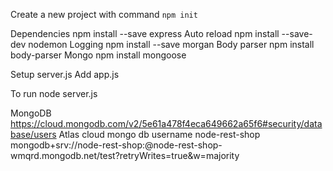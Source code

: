 Create a new project with command
`npm init`

Dependencies
npm install --save express
Auto reload
npm install --save-dev nodemon
Logging
npm install --save morgan
Body parser
npm install body-parser
Mongo
npm install mongoose

Setup server.js
Add app.js

To run
node server.js

MongoDB
https://cloud.mongodb.com/v2/5e61a478f4eca649662a65f6#security/database/users
Atlas cloud mongo db
username node-rest-shop
mongodb+srv://node-rest-shop:<password>@node-rest-shop-wmqrd.mongodb.net/test?retryWrites=true&w=majority
